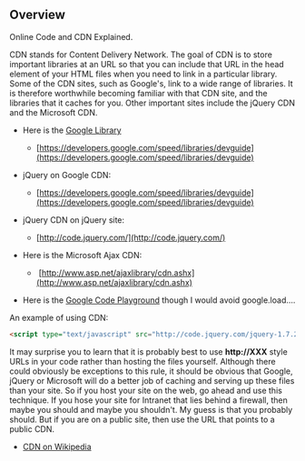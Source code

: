 ## Overview

Online Code and CDN Explained.

CDN stands for Content Delivery Network. The goal of CDN is to store
important libraries at an URL so that you can include that URL in the
head element of your HTML files when you need to link in a particular
library. Some of the CDN sites, such as Google's, link to a wide range
of libraries. It is therefore worthwhile becoming familiar with that CDN
site, and the libraries that it caches for you. Other important sites
include the jQuery CDN and the Microsoft CDN.

-   Here is the [Google
    Library](http://code.google.com/apis/libraries/devguide.html)
    -   [https://developers.google.com/speed/libraries/devguide](https://developers.google.com/speed/libraries/devguide)

-   jQuery on Google CDN:
    -   [https://developers.google.com/speed/libraries/devguide](https://developers.google.com/speed/libraries/devguide)

-   jQuery CDN on jQuery site:
    -   [http://code.jquery.com/](http://code.jquery.com/)

-   Here is the Microsoft Ajax CDN:
    -    [http://www.asp.net/ajaxlibrary/cdn.ashx](http://www.asp.net/ajaxlibrary/cdn.ashx)

-   Here is the [Google Code
    Playground](http://code.google.com/apis/ajax/playground/?exp=libraries#jqueryui)
    though I would avoid google.load....

An example of using CDN:

```html
<script type="text/javascript" src="http://code.jquery.com/jquery-1.7.2.min.js"></script> 
```

It may surprise you to learn that it is probably best to use
**http://XXX** style URLs in your code rather than hosting the files
yourself. Although there could obviously be exceptions to this rule, it
should be obvious that Google, jQuery or Microsoft will do a better job
of caching and serving up these files than your site. So if you host
your site on the web, go ahead and use this technique. If you hose your
site for Intranet that lies behind a firewall, then maybe you should and
maybe you shouldn't. My guess is that you probably should. But if you
are on a public site, then use the URL that points to a public CDN.

- [CDN on Wikipedia](http://en.wikipedia.org/wiki/Content_delivery_network)

